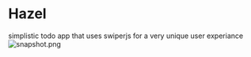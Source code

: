 # Hazel
simplistic todo app that uses swiperjs for a very unique user experiance
![snapshot.png]('design/snapshot')
